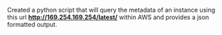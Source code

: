 Created a python script that will query the metadata of an instance using this url **http://169.254.169.254/latest/** within AWS and provides a json formatted output. 
